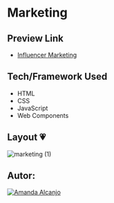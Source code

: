 # Marketing 

## Preview Link
- [Influencer Marketing](https://marketing-influencer.netlify.app/)

## Tech/Framework Used
* HTML
* CSS
* JavaScript
* Web Components

## Layout 💗

![marketing (1)](https://user-images.githubusercontent.com/81193788/192064689-1f2573c5-ae59-41ee-84a6-3eeb7a411da8.gif)

## Autor: 
[![Amanda Alcanjo](https://img.shields.io/badge/amanda_alcanjo-0077B5?style=for-the-badge&logo=linkedin&logoColor=white)](https://www.linkedin.com/in/amanda-alcanjo/)

